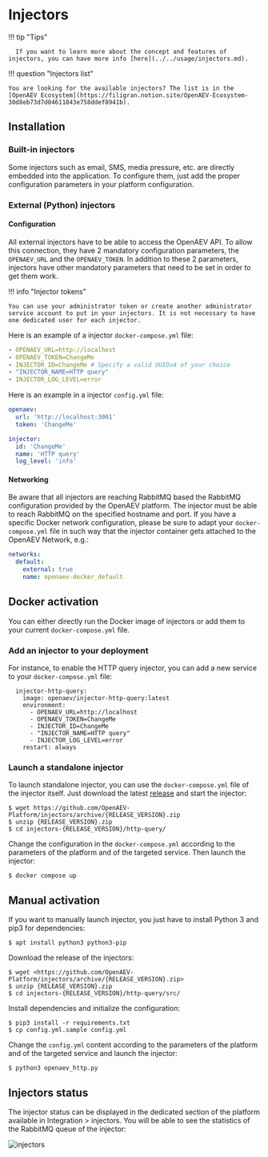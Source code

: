 # Injectors

!!! tip "Tips"

      If you want to learn more about the concept and features of injectors, you can have more info [here](../../usage/injectors.md).

!!! question "Injectors list"

    You are looking for the available injectors? The list is in the [OpenAEV Ecosystem](https://filigran.notion.site/OpenAEV-Ecosystem-30d8eb73d7d04611843e758ddef8941b).

## Installation

### Built-in injectors

Some injectors such as email, SMS, media pressure, etc. are directly embedded into the application. To configure them, 
just add the proper configuration parameters in your platform configuration.

### External (Python) injectors

#### Configuration

All external injectors have to be able to access the OpenAEV API. To allow this connection, they have 2 mandatory configuration parameters, the `OPENAEV_URL` and the `OPENAEV_TOKEN`. In addition to these 2 parameters, injectors have other mandatory parameters that need to be set in order to get them work.

!!! info "Injector tokens"

    You can use your administrator token or create another administrator service account to put in your injectors. It is not necessary to have one dedicated user for each injector.

Here is an example of a injector `docker-compose.yml` file:
```yaml
- OPENAEV_URL=http://localhost
- OPENAEV_TOKEN=ChangeMe
- INJECTOR_ID=ChangeMe # Specify a valid UUIDv4 of your choice
- "INJECTOR_NAME=HTTP query"
- INJECTOR_LOG_LEVEL=error
```

Here is an example in a injector `config.yml` file:

```yaml
openaev:
  url: 'http://localhost:3001'
  token: 'ChangeMe'

injector:
  id: 'ChangeMe'
  name: 'HTTP query'
  log_level: 'info'
```

#### Networking

Be aware that all injectors are reaching RabbitMQ based the RabbitMQ configuration provided by the OpenAEV platform. The injector must be able to reach RabbitMQ on the specified hostname and port. If you have a specific Docker network configuration, please be sure to adapt your `docker-compose.yml` file in such way that the injector container gets attached to the OpenAEV Network, e.g.:

```yaml
networks:
  default:
    external: true
    name: openaev-docker_default
```

## Docker activation

You can either directly run the Docker image of injectors or add them to your current `docker-compose.yml` file.

### Add an injector to your deployment

For instance, to enable the HTTP query injector, you can add a new service to your `docker-compose.yml` file:

```docker
  injector-http-query:
    image: openaev/injector-http-query:latest
    environment:
      - OPENAEV_URL=http://localhost
      - OPENAEV_TOKEN=ChangeMe
      - INJECTOR_ID=ChangeMe
      - "INJECTOR_NAME=HTTP query"
      - INJECTOR_LOG_LEVEL=error
    restart: always
```

### Launch a standalone injector

To launch standalone injector, you can use the `docker-compose.yml` file of the injector itself. Just download the latest [release](https://github.com/OpenAEV-Platform/injectors/releases) and start the injector:

```
$ wget https://github.com/OpenAEV-Platform/injectors/archive/{RELEASE_VERSION}.zip
$ unzip {RELEASE_VERSION}.zip
$ cd injectors-{RELEASE_VERSION}/http-query/
```

Change the configuration in the `docker-compose.yml` according to the parameters of the platform and of the targeted service. Then launch the injector:

```
$ docker compose up
```

## Manual activation

If you want to manually launch injector, you just have to install Python 3 and pip3 for dependencies:

```
$ apt install python3 python3-pip
```

Download the release of the injectors:

```
$ wget <https://github.com/OpenAEV-Platform/injectors/archive/{RELEASE_VERSION}.zip>
$ unzip {RELEASE_VERSION}.zip
$ cd injectors-{RELEASE_VERSION}/http-query/src/
```

Install dependencies and initialize the configuration:

```
$ pip3 install -r requirements.txt
$ cp config.yml.sample config.yml
```

Change the `config.yml` content according to the parameters of the platform and of the targeted service and launch the injector:

```
$ python3 openaev_http.py
```

## Injectors status

The injector status can be displayed in the dedicated section of the platform available in Integration > injectors. You will be able to see the statistics of the RabbitMQ queue of the injector:

![injectors](../assets/injectors-status.png)
